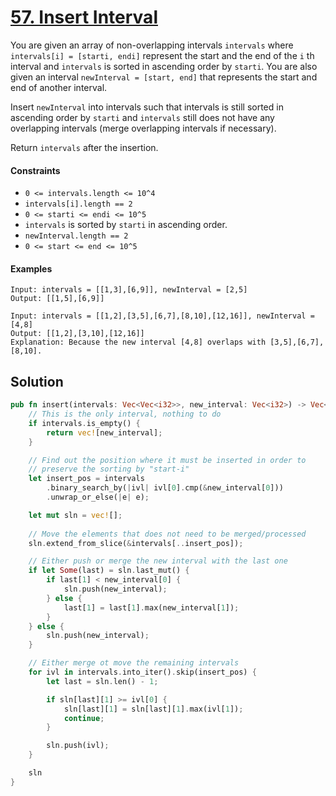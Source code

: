 # [57. Insert Interval](https://leetcode.com/problems/insert-interval/)

You are given an array of non-overlapping intervals `intervals`
where `intervals[i] = [starti, endi]` represent the start and the end of the `i`
th interval and `intervals` is sorted in ascending order by `starti`. You are
also given an interval `newInterval = [start, end]` that represents the start
and end of another interval.

Insert `newInterval` into intervals such that intervals is still sorted in
ascending order by `starti` and `intervals` still does not have any overlapping
intervals (merge overlapping intervals if necessary).

Return `intervals` after the insertion.

#### Constraints

* `0 <= intervals.length <= 10^4`
* `intervals[i].length == 2`
* `0 <= starti <= endi <= 10^5`
* `intervals` is sorted by `starti` in ascending order.
* `newInterval.length == 2`
* `0 <= start <= end <= 10^5`

#### Examples

```text
Input: intervals = [[1,3],[6,9]], newInterval = [2,5]
Output: [[1,5],[6,9]]
```

```text
Input: intervals = [[1,2],[3,5],[6,7],[8,10],[12,16]], newInterval = [4,8]
Output: [[1,2],[3,10],[12,16]]
Explanation: Because the new interval [4,8] overlaps with [3,5],[6,7],[8,10].
```

## Solution

```rust
pub fn insert(intervals: Vec<Vec<i32>>, new_interval: Vec<i32>) -> Vec<Vec<i32>> {
    // This is the only interval, nothing to do
    if intervals.is_empty() {
        return vec![new_interval];
    }

    // Find out the position where it must be inserted in order to 
    // preserve the sorting by "start-i"
    let insert_pos = intervals
        .binary_search_by(|ivl| ivl[0].cmp(&new_interval[0]))
        .unwrap_or_else(|e| e);

    let mut sln = vec![];
    
    // Move the elements that does not need to be merged/processed
    sln.extend_from_slice(&intervals[..insert_pos]);

    // Either push or merge the new interval with the last one
    if let Some(last) = sln.last_mut() {
        if last[1] < new_interval[0] {
            sln.push(new_interval);
        } else {
            last[1] = last[1].max(new_interval[1]);
        }
    } else {
        sln.push(new_interval);
    }

    // Either merge ot move the remaining intervals
    for ivl in intervals.into_iter().skip(insert_pos) {
        let last = sln.len() - 1;

        if sln[last][1] >= ivl[0] {
            sln[last][1] = sln[last][1].max(ivl[1]);
            continue;
        }

        sln.push(ivl);
    }

    sln
}
```